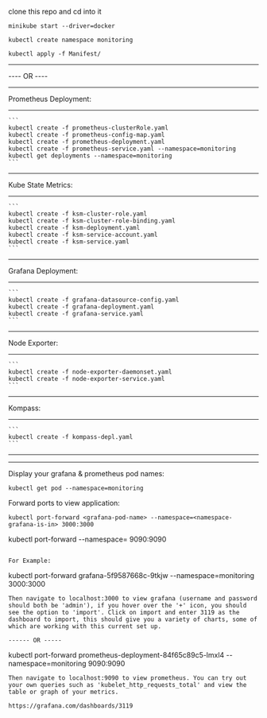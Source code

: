 clone this repo and cd into it
```
minikube start --driver=docker
```
```
kubectl create namespace monitoring
```
```
kubectl apply -f Manifest/
```

***
---- OR ----
***

  Prometheus Deployment:
  ***
    ```
    kubectl create -f prometheus-clusterRole.yaml
    kubectl create -f prometheus-config-map.yaml
    kubectl create -f prometheus-deployment.yaml
    kubectl create -f prometheus-service.yaml --namespace=monitoring
    kubectl get deployments --namespace=monitoring
    ```
  ***
  Kube State Metrics:
  ***
    ```
    kubectl create -f ksm-cluster-role.yaml
    kubectl create -f ksm-cluster-role-binding.yaml
    kubectl create -f ksm-deployment.yaml
    kubectl create -f ksm-service-account.yaml
    kubectl create -f ksm-service.yaml
    ```
  ***
  Grafana Deployment:
  ***
    ```
    kubectl create -f grafana-datasource-config.yaml
    kubectl create -f grafana-deployment.yaml
    kubectl create -f grafana-service.yaml
    ```
  ***
  Node Exporter:
  ***
    ```
    kubectl create -f node-exporter-daemonset.yaml
    kubectl create -f node-exporter-service.yaml
    ```
  ***
  Kompass:
  ***
    ```
    kubectl create -f kompass-depl.yaml
    ```
  ***
_______________

Display your grafana & prometheus pod names:
  ```
  kubectl get pod --namespace=monitoring
  ```

Forward ports to view application:
  ```
  kubectl port-forward <grafana-pod-name> --namespace=<namespace-grafana-is-in> 3000:3000
  ```
  kubectl port-forward <prometheus-pod-name> --namespace=<namespace-prometheus-is-in> 9090:9090
  ```

For Example:
  ```
  kubectl port-forward grafana-5f9587668c-9tkjw --namespace=monitoring 3000:3000
  ```
  Then navigate to localhost:3000 to view grafana (username and password should both be 'admin'), if you hover over the '+' icon, you should see the option to 'import'. Click on import and enter 3119 as the dashboard to import, this should give you a variety of charts, some of which are working with this current set up.

  ------ OR -----
  ```
  kubectl port-forward prometheus-deployment-84f65c89c5-lmxl4 --namespace=monitoring 9090:9090
  ```
  Then navigate to localhost:9090 to view prometheus. You can try out your own queries such as 'kubelet_http_requests_total' and view the table or graph of your metrics.

https://grafana.com/dashboards/3119